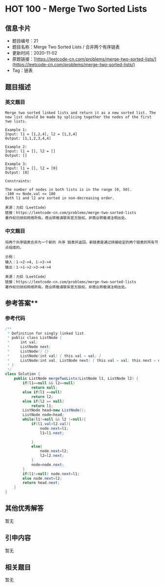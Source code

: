 # HOT 100 - Merge Two Sorted Lists

## 信息卡片
- 题目编号：21
- 题目名称：Merge Two Sorted Lists / 合并两个有序链表
- 更新时间：2020-11-02
- 原题链接：[https://leetcode-cn.com/problems/merge-two-sorted-lists/](https://leetcode-cn.com/problems/merge-two-sorted-lists/)
- Tag：链表



## 题目描述
### 英文题目
```
Merge two sorted linked lists and return it as a new sorted list. The new list should be made by splicing together the nodes of the first two lists.

Example 1:
Input: l1 = [1,2,4], l2 = [1,3,4]
Output: [1,1,2,3,4,4]

Example 2:
Input: l1 = [], l2 = []
Output: []

Example 3:
Input: l1 = [], l2 = [0]
Output: [0]

Constraints:

The number of nodes in both lists is in the range [0, 50].
-100 <= Node.val <= 100
Both l1 and l2 are sorted in non-decreasing order.

来源：力扣（LeetCode）
链接：https://leetcode-cn.com/problems/merge-two-sorted-lists
著作权归领扣网络所有。商业转载请联系官方授权，非商业转载请注明出处。
```


### 中文题目
```
将两个升序链表合并为一个新的 升序 链表并返回。新链表是通过拼接给定的两个链表的所有节点组成的。 

示例：
输入：1->2->4, 1->3->4
输出：1->1->2->3->4->4

来源：力扣（LeetCode）
链接：https://leetcode-cn.com/problems/merge-two-sorted-lists
著作权归领扣网络所有。商业转载请联系官方授权，非商业转载请注明出处。
```


## 参考答案**
### 参考代码
```java
/**
 * Definition for singly-linked list.
 * public class ListNode {
 *     int val;
 *     ListNode next;
 *     ListNode() {}
 *     ListNode(int val) { this.val = val; }
 *     ListNode(int val, ListNode next) { this.val = val; this.next = next; }
 * }
 */
class Solution {
    public ListNode mergeTwoLists(ListNode l1, ListNode l2) {
        if(l1==null && l2==null)
            return null;
        else if(l1 ==null)
            return l2;
        else if(l2 == null)
            return l1;
        ListNode head=new ListNode();
        ListNode node=head;
        while(l1!=null && l2 !=null){
            if(l1.val<l2.val){
                node.next=l1;
                l1=l1.next;
                
            }
            else{
                node.next=l2;
                l2=l2.next;
            }
            node=node.next;
        }
        if(l1!=null) node.next=l1;
        else node.next=l2;
        return head.next;
    }
}
```


#### 
## 其他优秀解答
暂无<br />

## 引申内容
暂无<br />

## 相关题目
暂无
